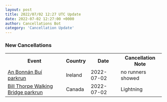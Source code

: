 ```yaml
---
layout: post
title: 2022/07/02 12:27 UTC Update
date: 2022-07-02 12:27:00 +0000
author: Cancellations Bot
category: 'Cancellation Update'
---
```


<h3>New Cancellations</h3>
<div class='hscrollable'>
<table style='width: 100%'>
    <tr>
        <th>Event</th>
        <th>Country</th>
        <th>Date</th>
        <th>Cancellation Note</th>
    </tr>
    <tr>
        <td><a href="">An Bonnán Buí parkrun</a></td>
        <td>Ireland</td>
        <td>2022-07-02</td>
        <td>no runners showed</td>
    </tr>
    <tr>
        <td><a href="https://www.parkrun.ca/billthorpewalkingbridge">Bill Thorpe Walking Bridge parkrun</a></td>
        <td>Canada</td>
        <td>2022-07-02</td>
        <td>Lightning</td>
    </tr>
</table>
</div>
